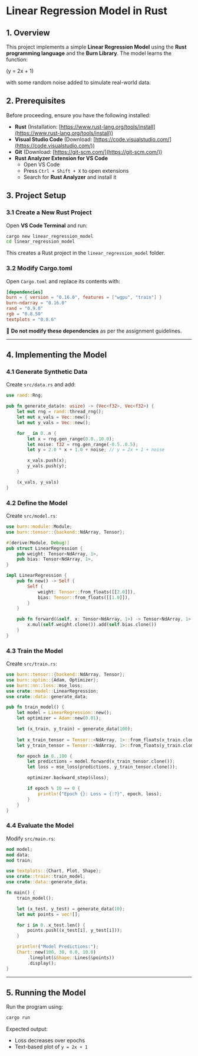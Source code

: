 # Linear Regression Model in Rust

## **1. Overview**

This project implements a simple **Linear Regression Model** using the **Rust programming language** and the **Burn Library**. The model learns the function:

\(y = 2x + 1\)

with some random noise added to simulate real-world data.

## **2. Prerequisites**

Before proceeding, ensure you have the following installed:

- **Rust** (Installation: [https://www.rust-lang.org/tools/install](https://www.rust-lang.org/tools/install))
- **Visual Studio Code** (Download: [https://code.visualstudio.com/](https://code.visualstudio.com/))
- **Git** (Download: [https://git-scm.com/](https://git-scm.com/))
- **Rust Analyzer Extension for VS Code**
  - Open VS Code
  - Press `Ctrl + Shift + X` to open extensions
  - Search for **Rust Analyzer** and install it

## **3. Project Setup**

### **3.1 Create a New Rust Project**

Open **VS Code Terminal** and run:

```sh
cargo new linear_regression_model
cd linear_regression_model
```

This creates a Rust project in the `linear_regression_model` folder.

### **3.2 Modify Cargo.toml**

Open `Cargo.toml` and replace its contents with:

```toml
[dependencies]
burn = { version = "0.16.0", features = ["wgpu", "train"] }
burn-ndarray = "0.16.0"
rand = "0.9.0"
rgb = "0.8.50"
textplots = "0.8.6"
```

📌 **Do not modify these dependencies** as per the assignment guidelines.

---

## **4. Implementing the Model**

### **4.1 Generate Synthetic Data**

Create `src/data.rs` and add:

```rust
use rand::Rng;

pub fn generate_data(n: usize) -> (Vec<f32>, Vec<f32>) {
    let mut rng = rand::thread_rng();
    let mut x_vals = Vec::new();
    let mut y_vals = Vec::new();

    for _ in 0..n {
        let x = rng.gen_range(0.0..10.0);
        let noise: f32 = rng.gen_range(-0.5..0.5);
        let y = 2.0 * x + 1.0 + noise; // y = 2x + 1 + noise

        x_vals.push(x);
        y_vals.push(y);
    }

    (x_vals, y_vals)
}
```

### **4.2 Define the Model**

Create `src/model.rs`:

```rust
use burn::module::Module;
use burn::tensor::{backend::NdArray, Tensor};

#[derive(Module, Debug)]
pub struct LinearRegression {
    pub weight: Tensor<NdArray, 1>,
    pub bias: Tensor<NdArray, 1>,
}

impl LinearRegression {
    pub fn new() -> Self {
        Self {
            weight: Tensor::from_floats([[2.0]]),
            bias: Tensor::from_floats([[1.0]]),
        }
    }

    pub fn forward(&self, x: Tensor<NdArray, 1>) -> Tensor<NdArray, 1> {
        x.mul(self.weight.clone()).add(self.bias.clone())
    }
}
```

### **4.3 Train the Model**

Create `src/train.rs`:

```rust
use burn::tensor::{backend::NdArray, Tensor};
use burn::optim::{Adam, Optimizer};
use burn::nn::loss::mse_loss;
use crate::model::LinearRegression;
use crate::data::generate_data;

pub fn train_model() {
    let model = LinearRegression::new();
    let optimizer = Adam::new(0.01);

    let (x_train, y_train) = generate_data(100);
    
    let x_train_tensor = Tensor::<NdArray, 1>::from_floats(x_train.clone());
    let y_train_tensor = Tensor::<NdArray, 1>::from_floats(y_train.clone());

    for epoch in 0..100 {
        let predictions = model.forward(x_train_tensor.clone());
        let loss = mse_loss(predictions, y_train_tensor.clone());

        optimizer.backward_step(&loss);

        if epoch % 10 == 0 {
            println!("Epoch {}: Loss = {:?}", epoch, loss);
        }
    }
}
```

### **4.4 Evaluate the Model**

Modify `src/main.rs`:

```rust
mod model;
mod data;
mod train;

use textplots::{Chart, Plot, Shape};
use crate::train::train_model;
use crate::data::generate_data;

fn main() {
    train_model();

    let (x_test, y_test) = generate_data(10);
    let mut points = vec![];

    for i in 0..x_test.len() {
        points.push((x_test[i], y_test[i]));
    }

    println!("Model Predictions:");
    Chart::new(100, 30, 0.0, 10.0)
        .lineplot(&Shape::Lines(&points))
        .display();
}
```

---

## **5. Running the Model**

Run the program using:

```sh
cargo run
```

Expected output:

- Loss decreases over epochs
- Text-based plot of `y = 2x + 1`


